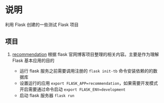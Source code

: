 # 说明
利用 Flask 创建的一些测试 Flask 项目

## 项目
1. [recommendation](./recommendation) 根据 flask 官网博客项目整理的相关内容。主要是作为理解 Flask 基本应用的目的

   * 运行 flask 服务之前需要调用注册的 `flask init-tb` 命令安装依赖的的数据库
   * 设置运行的应用 `export FLASK_APP=recommendation`，如果需要开发模式开启需要通过命令启动 `export FLASK_ENV=development`
   * 启动 flask 服务器 `flask run`

   
